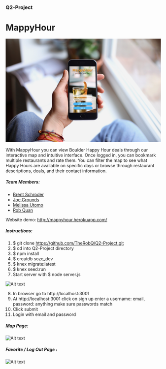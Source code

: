 ### Q2-Project

# MappyHour

![Alt text](/README_images/mockup.jpeg)

With MappyHour you can view Boulder Happy Hour deals through our interactive map and intuitive interface. Once logged in, you can bookmark multiple restaurants and rate them. You can filter the map to see what Happy Hours are available on specific days or browse through restaurant descriptions, deals, and their contact information.

##### Team Members:
- [Brent Schroder](https://github.com/Brumpo)
- [Joe Grounds](https://github.com/jdg2384)
- [Melissa Utomo](https://github.com/mafutomo)
- [Rob Quan](https://github.com/TheRobQ)

Website demo: http://mappyhour.herokuapp.com/

##### Instructions:
1)  $ git clone  https://github.com/TheRobQ/Q2-Project.git
2)  $ cd into Q2-Project directory
3)  $ npm install
4)  $ creatdb sozc_dev
5)  $ knex migrate:latest
6)  $ knex seed:run
7)  Start server with $ node server.js

![Alt text](/README_images/signup.png?raw=true)

8)  In browser go to http://localhost:3001
9) At  http://localhost:3001 click on sign up enter a username: email, password: anything make sure passwords match
10) Click submit
11) Login with email and password

##### Map Page:
![Alt text](/README_images/map.png?raw=true)

##### Favorite / Log Out Page :
![Alt text](/README_images/logout.png?raw=true)
